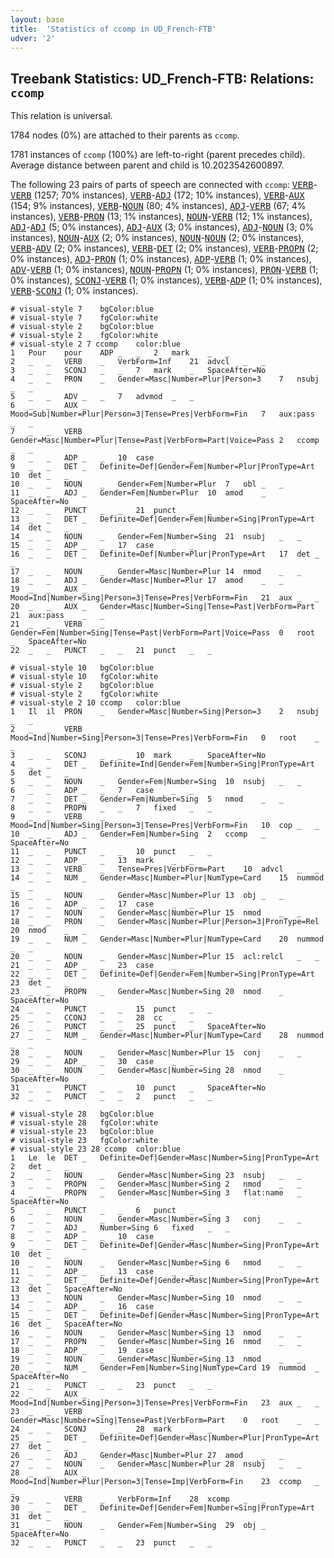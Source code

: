 ```yaml
---
layout: base
title:  'Statistics of ccomp in UD_French-FTB'
udver: '2'
---
```


## Treebank Statistics: UD_French-FTB: Relations: `ccomp`

This relation is universal.

1784 nodes (0%) are attached to their parents as `ccomp`.

1781 instances of `ccomp` (100%) are left-to-right (parent precedes child).
Average distance between parent and child is 10.2023542600897.

The following 23 pairs of parts of speech are connected with `ccomp`: <tt><a href="fr_ftb-pos-VERB.html">VERB</a></tt>-<tt><a href="fr_ftb-pos-VERB.html">VERB</a></tt> (1257; 70% instances), <tt><a href="fr_ftb-pos-VERB.html">VERB</a></tt>-<tt><a href="fr_ftb-pos-ADJ.html">ADJ</a></tt> (172; 10% instances), <tt><a href="fr_ftb-pos-VERB.html">VERB</a></tt>-<tt><a href="fr_ftb-pos-AUX.html">AUX</a></tt> (154; 9% instances), <tt><a href="fr_ftb-pos-VERB.html">VERB</a></tt>-<tt><a href="fr_ftb-pos-NOUN.html">NOUN</a></tt> (80; 4% instances), <tt><a href="fr_ftb-pos-ADJ.html">ADJ</a></tt>-<tt><a href="fr_ftb-pos-VERB.html">VERB</a></tt> (67; 4% instances), <tt><a href="fr_ftb-pos-VERB.html">VERB</a></tt>-<tt><a href="fr_ftb-pos-PRON.html">PRON</a></tt> (13; 1% instances), <tt><a href="fr_ftb-pos-NOUN.html">NOUN</a></tt>-<tt><a href="fr_ftb-pos-VERB.html">VERB</a></tt> (12; 1% instances), <tt><a href="fr_ftb-pos-ADJ.html">ADJ</a></tt>-<tt><a href="fr_ftb-pos-ADJ.html">ADJ</a></tt> (5; 0% instances), <tt><a href="fr_ftb-pos-ADJ.html">ADJ</a></tt>-<tt><a href="fr_ftb-pos-AUX.html">AUX</a></tt> (3; 0% instances), <tt><a href="fr_ftb-pos-ADJ.html">ADJ</a></tt>-<tt><a href="fr_ftb-pos-NOUN.html">NOUN</a></tt> (3; 0% instances), <tt><a href="fr_ftb-pos-NOUN.html">NOUN</a></tt>-<tt><a href="fr_ftb-pos-AUX.html">AUX</a></tt> (2; 0% instances), <tt><a href="fr_ftb-pos-NOUN.html">NOUN</a></tt>-<tt><a href="fr_ftb-pos-NOUN.html">NOUN</a></tt> (2; 0% instances), <tt><a href="fr_ftb-pos-VERB.html">VERB</a></tt>-<tt><a href="fr_ftb-pos-ADV.html">ADV</a></tt> (2; 0% instances), <tt><a href="fr_ftb-pos-VERB.html">VERB</a></tt>-<tt><a href="fr_ftb-pos-DET.html">DET</a></tt> (2; 0% instances), <tt><a href="fr_ftb-pos-VERB.html">VERB</a></tt>-<tt><a href="fr_ftb-pos-PROPN.html">PROPN</a></tt> (2; 0% instances), <tt><a href="fr_ftb-pos-ADJ.html">ADJ</a></tt>-<tt><a href="fr_ftb-pos-PRON.html">PRON</a></tt> (1; 0% instances), <tt><a href="fr_ftb-pos-ADP.html">ADP</a></tt>-<tt><a href="fr_ftb-pos-VERB.html">VERB</a></tt> (1; 0% instances), <tt><a href="fr_ftb-pos-ADV.html">ADV</a></tt>-<tt><a href="fr_ftb-pos-VERB.html">VERB</a></tt> (1; 0% instances), <tt><a href="fr_ftb-pos-NOUN.html">NOUN</a></tt>-<tt><a href="fr_ftb-pos-PROPN.html">PROPN</a></tt> (1; 0% instances), <tt><a href="fr_ftb-pos-PRON.html">PRON</a></tt>-<tt><a href="fr_ftb-pos-VERB.html">VERB</a></tt> (1; 0% instances), <tt><a href="fr_ftb-pos-SCONJ.html">SCONJ</a></tt>-<tt><a href="fr_ftb-pos-VERB.html">VERB</a></tt> (1; 0% instances), <tt><a href="fr_ftb-pos-VERB.html">VERB</a></tt>-<tt><a href="fr_ftb-pos-ADP.html">ADP</a></tt> (1; 0% instances), <tt><a href="fr_ftb-pos-VERB.html">VERB</a></tt>-<tt><a href="fr_ftb-pos-SCONJ.html">SCONJ</a></tt> (1; 0% instances).


~~~ conllu
# visual-style 7	bgColor:blue
# visual-style 7	fgColor:white
# visual-style 2	bgColor:blue
# visual-style 2	fgColor:white
# visual-style 2 7 ccomp	color:blue
1	Pour	pour	ADP	_	_	2	mark	_	_
2	_	_	VERB	_	VerbForm=Inf	21	advcl	_	_
3	_	_	SCONJ	_	_	7	mark	_	SpaceAfter=No
4	_	_	PRON	_	Gender=Masc|Number=Plur|Person=3	7	nsubj	_	_
5	_	_	ADV	_	_	7	advmod	_	_
6	_	_	AUX	_	Mood=Sub|Number=Plur|Person=3|Tense=Pres|VerbForm=Fin	7	aux:pass	_	_
7	_	_	VERB	_	Gender=Masc|Number=Plur|Tense=Past|VerbForm=Part|Voice=Pass	2	ccomp	_	_
8	_	_	ADP	_	_	10	case	_	_
9	_	_	DET	_	Definite=Def|Gender=Fem|Number=Plur|PronType=Art	10	det	_	_
10	_	_	NOUN	_	Gender=Fem|Number=Plur	7	obl	_	_
11	_	_	ADJ	_	Gender=Fem|Number=Plur	10	amod	_	SpaceAfter=No
12	_	_	PUNCT	_	_	21	punct	_	_
13	_	_	DET	_	Definite=Def|Gender=Fem|Number=Sing|PronType=Art	14	det	_	_
14	_	_	NOUN	_	Gender=Fem|Number=Sing	21	nsubj	_	_
15	_	_	ADP	_	_	17	case	_	_
16	_	_	DET	_	Definite=Def|Number=Plur|PronType=Art	17	det	_	_
17	_	_	NOUN	_	Gender=Masc|Number=Plur	14	nmod	_	_
18	_	_	ADJ	_	Gender=Masc|Number=Plur	17	amod	_	_
19	_	_	AUX	_	Mood=Ind|Number=Sing|Person=3|Tense=Pres|VerbForm=Fin	21	aux	_	_
20	_	_	AUX	_	Gender=Masc|Number=Sing|Tense=Past|VerbForm=Part	21	aux:pass	_	_
21	_	_	VERB	_	Gender=Fem|Number=Sing|Tense=Past|VerbForm=Part|Voice=Pass	0	root	_	SpaceAfter=No
22	_	_	PUNCT	_	_	21	punct	_	_

~~~


~~~ conllu
# visual-style 10	bgColor:blue
# visual-style 10	fgColor:white
# visual-style 2	bgColor:blue
# visual-style 2	fgColor:white
# visual-style 2 10 ccomp	color:blue
1	Il	il	PRON	_	Gender=Masc|Number=Sing|Person=3	2	nsubj	_	_
2	_	_	VERB	_	Mood=Ind|Number=Sing|Person=3|Tense=Pres|VerbForm=Fin	0	root	_	_
3	_	_	SCONJ	_	_	10	mark	_	SpaceAfter=No
4	_	_	DET	_	Definite=Ind|Gender=Fem|Number=Sing|PronType=Art	5	det	_	_
5	_	_	NOUN	_	Gender=Fem|Number=Sing	10	nsubj	_	_
6	_	_	ADP	_	_	7	case	_	_
7	_	_	DET	_	Gender=Fem|Number=Sing	5	nmod	_	_
8	_	_	PROPN	_	_	7	fixed	_	_
9	_	_	VERB	_	Mood=Ind|Number=Sing|Person=3|Tense=Pres|VerbForm=Fin	10	cop	_	_
10	_	_	ADJ	_	Gender=Fem|Number=Sing	2	ccomp	_	SpaceAfter=No
11	_	_	PUNCT	_	_	10	punct	_	_
12	_	_	ADP	_	_	13	mark	_	_
13	_	_	VERB	_	Tense=Pres|VerbForm=Part	10	advcl	_	_
14	_	_	NUM	_	Gender=Masc|Number=Plur|NumType=Card	15	nummod	_	_
15	_	_	NOUN	_	Gender=Masc|Number=Plur	13	obj	_	_
16	_	_	ADP	_	_	17	case	_	_
17	_	_	NOUN	_	Gender=Masc|Number=Plur	15	nmod	_	_
18	_	_	PRON	_	Gender=Masc|Number=Plur|Person=3|PronType=Rel	20	nmod	_	_
19	_	_	NUM	_	Gender=Masc|Number=Plur|NumType=Card	20	nummod	_	_
20	_	_	NOUN	_	Gender=Masc|Number=Plur	15	acl:relcl	_	_
21	_	_	ADP	_	_	23	case	_	_
22	_	_	DET	_	Definite=Def|Gender=Fem|Number=Sing|PronType=Art	23	det	_	_
23	_	_	PROPN	_	Gender=Masc|Number=Sing	20	nmod	_	SpaceAfter=No
24	_	_	PUNCT	_	_	15	punct	_	_
25	_	_	CCONJ	_	_	28	cc	_	_
26	_	_	PUNCT	_	_	25	punct	_	SpaceAfter=No
27	_	_	NUM	_	Gender=Masc|Number=Plur|NumType=Card	28	nummod	_	_
28	_	_	NOUN	_	Gender=Masc|Number=Plur	15	conj	_	_
29	_	_	ADP	_	_	30	case	_	_
30	_	_	NOUN	_	Gender=Masc|Number=Sing	28	nmod	_	SpaceAfter=No
31	_	_	PUNCT	_	_	10	punct	_	SpaceAfter=No
32	_	_	PUNCT	_	_	2	punct	_	_

~~~


~~~ conllu
# visual-style 28	bgColor:blue
# visual-style 28	fgColor:white
# visual-style 23	bgColor:blue
# visual-style 23	fgColor:white
# visual-style 23 28 ccomp	color:blue
1	Le	le	DET	_	Definite=Def|Gender=Masc|Number=Sing|PronType=Art	2	det	_	_
2	_	_	NOUN	_	Gender=Masc|Number=Sing	23	nsubj	_	_
3	_	_	PROPN	_	Gender=Masc|Number=Sing	2	nmod	_	_
4	_	_	PROPN	_	Gender=Masc|Number=Sing	3	flat:name	_	SpaceAfter=No
5	_	_	PUNCT	_	_	6	punct	_	_
6	_	_	NOUN	_	Gender=Masc|Number=Sing	3	conj	_	_
7	_	_	ADJ	_	Number=Sing	6	fixed	_	_
8	_	_	ADP	_	_	10	case	_	_
9	_	_	DET	_	Definite=Def|Gender=Masc|Number=Sing|PronType=Art	10	det	_	_
10	_	_	NOUN	_	Gender=Masc|Number=Sing	6	nmod	_	_
11	_	_	ADP	_	_	13	case	_	_
12	_	_	DET	_	Definite=Def|Gender=Masc|Number=Sing|PronType=Art	13	det	_	SpaceAfter=No
13	_	_	NOUN	_	Gender=Masc|Number=Sing	10	nmod	_	_
14	_	_	ADP	_	_	16	case	_	_
15	_	_	DET	_	Definite=Def|Gender=Masc|Number=Sing|PronType=Art	16	det	_	SpaceAfter=No
16	_	_	NOUN	_	Gender=Masc|Number=Sing	13	nmod	_	_
17	_	_	PROPN	_	Gender=Masc|Number=Sing	16	nmod	_	_
18	_	_	ADP	_	_	19	case	_	_
19	_	_	NOUN	_	Gender=Masc|Number=Sing	13	nmod	_	_
20	_	_	NUM	_	Gender=Fem|Number=Sing|NumType=Card	19	nummod	_	SpaceAfter=No
21	_	_	PUNCT	_	_	23	punct	_	_
22	_	_	AUX	_	Mood=Ind|Number=Sing|Person=3|Tense=Pres|VerbForm=Fin	23	aux	_	_
23	_	_	VERB	_	Gender=Masc|Number=Sing|Tense=Past|VerbForm=Part	0	root	_	_
24	_	_	SCONJ	_	_	28	mark	_	_
25	_	_	DET	_	Definite=Def|Gender=Masc|Number=Plur|PronType=Art	27	det	_	_
26	_	_	ADJ	_	Gender=Masc|Number=Plur	27	amod	_	_
27	_	_	NOUN	_	Gender=Masc|Number=Plur	28	nsubj	_	_
28	_	_	AUX	_	Mood=Ind|Number=Plur|Person=3|Tense=Imp|VerbForm=Fin	23	ccomp	_	_
29	_	_	VERB	_	VerbForm=Inf	28	xcomp	_	_
30	_	_	DET	_	Definite=Def|Gender=Fem|Number=Sing|PronType=Art	31	det	_	_
31	_	_	NOUN	_	Gender=Fem|Number=Sing	29	obj	_	SpaceAfter=No
32	_	_	PUNCT	_	_	23	punct	_	_

~~~


